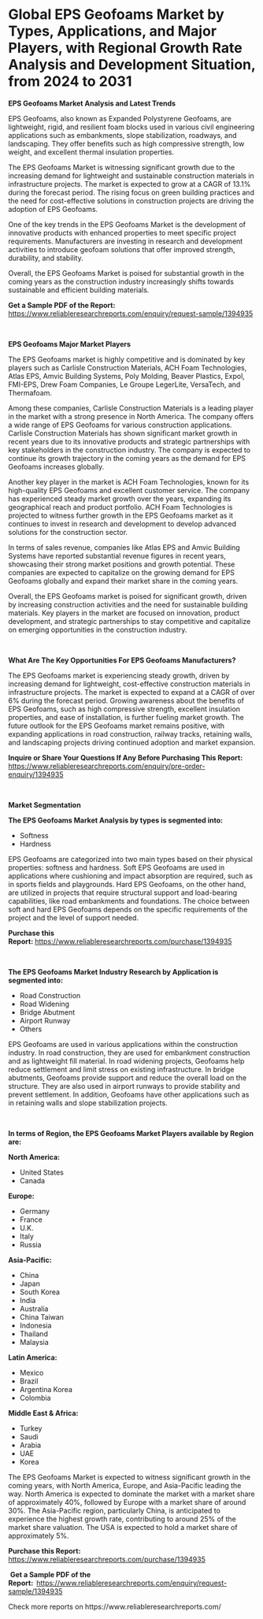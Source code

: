 <p><h1>Global EPS Geofoams Market by Types, Applications, and Major Players, with Regional Growth Rate Analysis and Development Situation, from 2024 to 2031</h1></p><p><strong>EPS Geofoams Market Analysis and Latest Trends</strong></p>
<p><p>EPS Geofoams, also known as Expanded Polystyrene Geofoams, are lightweight, rigid, and resilient foam blocks used in various civil engineering applications such as embankments, slope stabilization, roadways, and landscaping. They offer benefits such as high compressive strength, low weight, and excellent thermal insulation properties.</p><p>The EPS Geofoams Market is witnessing significant growth due to the increasing demand for lightweight and sustainable construction materials in infrastructure projects. The market is expected to grow at a CAGR of 13.1% during the forecast period. The rising focus on green building practices and the need for cost-effective solutions in construction projects are driving the adoption of EPS Geofoams.</p><p>One of the key trends in the EPS Geofoams Market is the development of innovative products with enhanced properties to meet specific project requirements. Manufacturers are investing in research and development activities to introduce geofoam solutions that offer improved strength, durability, and stability.</p><p>Overall, the EPS Geofoams Market is poised for substantial growth in the coming years as the construction industry increasingly shifts towards sustainable and efficient building materials.</p></p>
<p><strong>Get a Sample PDF of the Report:&nbsp;</strong> <a href="https://www.reliableresearchreports.com/enquiry/request-sample/1394935">https://www.reliableresearchreports.com/enquiry/request-sample/1394935</a></p>
<p>&nbsp;</p>
<p><strong>EPS Geofoams Major Market Players</strong></p>
<p><p>The EPS Geofoams market is highly competitive and is dominated by key players such as Carlisle Construction Materials, ACH Foam Technologies, Atlas EPS, Amvic Building Systems, Poly Molding, Beaver Plastics, Expol, FMI-EPS, Drew Foam Companies, Le Groupe LegerLite, VersaTech, and Thermafoam.</p><p>Among these companies, Carlisle Construction Materials is a leading player in the market with a strong presence in North America. The company offers a wide range of EPS Geofoams for various construction applications. Carlisle Construction Materials has shown significant market growth in recent years due to its innovative products and strategic partnerships with key stakeholders in the construction industry. The company is expected to continue its growth trajectory in the coming years as the demand for EPS Geofoams increases globally.</p><p>Another key player in the market is ACH Foam Technologies, known for its high-quality EPS Geofoams and excellent customer service. The company has experienced steady market growth over the years, expanding its geographical reach and product portfolio. ACH Foam Technologies is projected to witness further growth in the EPS Geofoams market as it continues to invest in research and development to develop advanced solutions for the construction sector.</p><p>In terms of sales revenue, companies like Atlas EPS and Amvic Building Systems have reported substantial revenue figures in recent years, showcasing their strong market positions and growth potential. These companies are expected to capitalize on the growing demand for EPS Geofoams globally and expand their market share in the coming years.</p><p>Overall, the EPS Geofoams market is poised for significant growth, driven by increasing construction activities and the need for sustainable building materials. Key players in the market are focused on innovation, product development, and strategic partnerships to stay competitive and capitalize on emerging opportunities in the construction industry.</p></p>
<p>&nbsp;</p>
<p><strong>What Are The Key Opportunities For EPS Geofoams Manufacturers?</strong></p>
<p><p>The EPS Geofoams market is experiencing steady growth, driven by increasing demand for lightweight, cost-effective construction materials in infrastructure projects. The market is expected to expand at a CAGR of over 6% during the forecast period. Growing awareness about the benefits of EPS Geofoams, such as high compressive strength, excellent insulation properties, and ease of installation, is further fueling market growth. The future outlook for the EPS Geofoams market remains positive, with expanding applications in road construction, railway tracks, retaining walls, and landscaping projects driving continued adoption and market expansion.</p></p>
<p><strong>Inquire or Share Your Questions If Any Before Purchasing This Report:</strong> <a href="https://www.reliableresearchreports.com/enquiry/pre-order-enquiry/1394935">https://www.reliableresearchreports.com/enquiry/pre-order-enquiry/1394935</a></p>
<p>&nbsp;</p>
<p><strong>Market Segmentation</strong></p>
<p><strong>The EPS Geofoams Market Analysis by types is segmented into:</strong></p>
<p><ul><li>Softness</li><li>Hardness</li></ul></p>
<p><p>EPS Geofoams are categorized into two main types based on their physical properties: softness and hardness. Soft EPS Geofoams are used in applications where cushioning and impact absorption are required, such as in sports fields and playgrounds. Hard EPS Geofoams, on the other hand, are utilized in projects that require structural support and load-bearing capabilities, like road embankments and foundations. The choice between soft and hard EPS Geofoams depends on the specific requirements of the project and the level of support needed.</p></p>
<p><strong>Purchase this Report:&nbsp;</strong><a href="https://www.reliableresearchreports.com/purchase/1394935">https://www.reliableresearchreports.com/purchase/1394935</a></p>
<p>&nbsp;</p>
<p><strong>The EPS Geofoams Market Industry Research by Application is segmented into:</strong></p>
<p><ul><li>Road Construction</li><li>Road Widening</li><li>Bridge Abutment</li><li>Airport Runway</li><li>Others</li></ul></p>
<p><p>EPS Geofoams are used in various applications within the construction industry. In road construction, they are used for embankment construction and as lightweight fill material. In road widening projects, Geofoams help reduce settlement and limit stress on existing infrastructure. In bridge abutments, Geofoams provide support and reduce the overall load on the structure. They are also used in airport runways to provide stability and prevent settlement. In addition, Geofoams have other applications such as in retaining walls and slope stabilization projects.</p></p>
<p>&nbsp;</p>
<p><strong>In terms of Region, the EPS Geofoams Market Players available by Region are:</strong></p>
<p>
    <p> <strong> North America: </strong>
        <ul>
            <li>United States</li>
            <li>Canada</li>
        </ul>
        </p> 
    <p> <strong> Europe: </strong>
        <ul>
            <li>Germany</li>
            <li>France</li>
            <li>U.K.</li>
            <li>Italy</li>
            <li>Russia</li>
        </ul>
        </p> 
    <p> <strong> Asia-Pacific: </strong>
        <ul>
            <li>China</li>
            <li>Japan</li>
            <li>South Korea</li>
            <li>India</li>
            <li>Australia</li>
            <li>China Taiwan</li>
            <li>Indonesia</li>
            <li>Thailand</li>
            <li>Malaysia</li>
        </ul>
        </p> 
    <p> <strong> Latin America: </strong>
        <ul>
            <li>Mexico</li>
            <li>Brazil</li>
            <li>Argentina Korea</li>
            <li>Colombia</li>
        </ul>
        </p> 
    <p> <strong> Middle East & Africa: </strong>
        <ul>
            <li>Turkey</li>
            <li>Saudi</li>
            <li>Arabia</li>
            <li>UAE</li>
            <li>Korea</li>
        </ul>
    </p>
    </p>
<p><p>The EPS Geofoams Market is expected to witness significant growth in the coming years, with North America, Europe, and Asia-Pacific leading the way. North America is expected to dominate the market with a market share of approximately 40%, followed by Europe with a market share of around 30%. The Asia-Pacific region, particularly China, is anticipated to experience the highest growth rate, contributing to around 25% of the market share valuation. The USA is expected to hold a market share of approximately 5%.</p></p>
<p><strong>Purchase this Report: </strong><a href="https://www.reliableresearchreports.com/purchase/1394935">https://www.reliableresearchreports.com/purchase/1394935</a></p>
<p>&nbsp;<strong>Get a Sample PDF of the Report:&nbsp;&nbsp;</strong><a href="https://www.reliableresearchreports.com/enquiry/request-sample/1394935">https://www.reliableresearchreports.com/enquiry/request-sample/1394935</a></p>
<p><strong></strong></p>
<p>Check more reports on https://www.reliableresearchreports.com/</p>